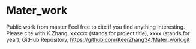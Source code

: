 # Mater_work
Public work from master
Feel free to cite if you find anything interesting. 
Please cite with:K.Zhang, xxxxxx (stands for project title), xxxx (stands for year), GitHub Repository, https://github.com/KeerZhang34/Mater_work.git 
